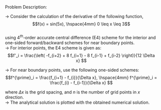 Problem Description:  

-> Consider the calculation of the derivative of the following function,  
$$f(x) = sin(5x), \hspace{4mm} 0 \leq x \leq 3$$  
using $4^{th}$-order accurate central difference (E4) scheme for the interior and one-sided forward/backward schemes for near boundary points.    
-> For interior points, the E4 scheme is given as:  
$$f'_i = \frac{\left( -f_{i+2} + 8 f_{i+1} - 8 f_{i-1} + f_{i-2} \right)}{12 \Delta x} $$  

-> For near boundary points, use the following one-sided schemes:  
$$f^{\prime}_i = \frac{f_{i+1} - f_{i}}{\Delta x}, \hspace{4mm} f^{\prime}_i = \frac{f_{i} - f_{i-1}}{\Delta x} $$    

where $\Delta x$ is the grid spacing, and $n$ is the number of grid points in $x$ direction.  
-> The analytical solution is plotted with the obtained numerical solution.  

